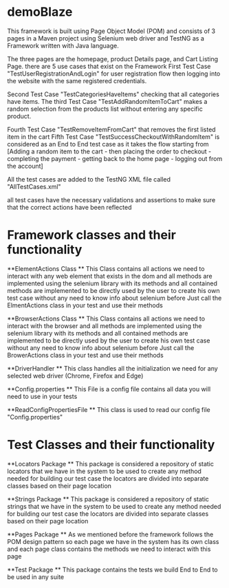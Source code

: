 # demoBlaze
This framework is built using Page Object Model (POM) and consists of 3 pages in a Maven project using Selenium web driver and TestNG as a Framework written with Java language.

The three pages are the homepage, product Details page, and Cart Listing Page. there are 5 use cases that exist on the Framework
First Test Case "TestUserRegistrationAndLogin" for user registration flow then logging into the website with the same registered credentials.

Second Test Case "TestCategoriesHaveItems" checking that all categories have items.
The third Test Case "TestAddRandomItemToCart" makes a random selection from the products list without entering any specific product.

Fourth Test Case "TestRemoveItemFromCart" that removes the first listed item in the cart
Fifth Test Case "TestSuccessCheckoutWithRandomItem" is considered as an End to End test case as it takes the flow starting from [Adding a random item to the cart - then placing the order to checkout - completing the payment - getting back to the home page - logging out from the account]

All the test cases are added to the TestNG XML file called "AllTestCases.xml"

all test cases have the necessary validations and assertions to make sure that the correct actions have been reflected

# Framework classes and their functionality

**ElementActions Class
**
This Class contains all actions we need to interact with any web element that exists in the dom and all methods are implemented using the selenium library with its methods and all contained methods are implemented to be directly used by the user to create his own test case without any need to know info about selenium before Just call the ElmentActions class in your test and use their methods

**BrowserActions Class
**
This Class contains all actions we need to interact with the browser and all methods are implemented using the selenium library with its methods and all contained methods are implemented to be directly used by the user to create his own test case without any need to know info about selenium before Just call the BrowerActions class in your test and use their methods

**DriverHandler
**
This class handles all the initialization we need for any selected web driver (Chrome, Firefox and Edge)

**Config.properties
**
This File is a config file contains all data you will need to use in your tests

**ReadConfigPropertiesFile
**
This class is used to read our config file "Config.properties"

# Test Classes and their functionality

**Locators Package
**
This package is considered a repository of static locators that we have in the system to be used to create any method needed for building our test case the locators are divided into separate classes based on their page location

**Strings Package
**
This package is considered a repository of static strings that we have in the system to be used to create any method needed for building our test case the locators are divided into separate classes based on their page location

**Pages Package
**
As we mentioned before the framework follows the POM design pattern so each page we have in the system has its own class and each page class contains the methods we need to interact with this page

**Test Package
**
This package contains the tests we build End to End to be used in any suite
